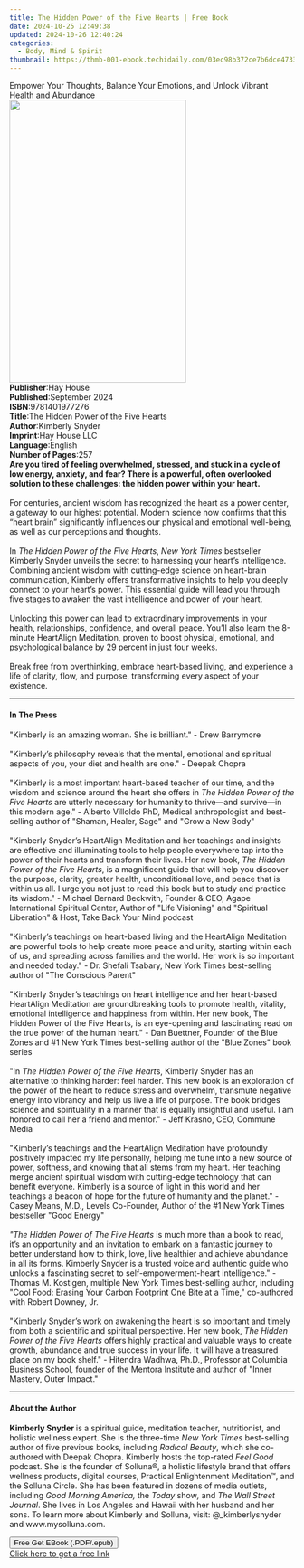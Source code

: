 ```yaml
---
title: The Hidden Power of the Five Hearts | Free Book
date: 2024-10-25 12:49:38
updated: 2024-10-26 12:40:24
categories:
  - Body, Mind & Spirit
thumbnail: https://thmb-001-ebook.techidaily.com/03ec98b372ce7b6dce4733295614cd4aca792cab01234029c4f76ad51be2e815.jpg
---
```

<main id="book-container">
  <div class="flex flex-col">
    <div class="book-brief flex-1 py-6 px-4 sm:p-6 md:py-10 md:px-8">
      <!-- brief-->
      <div class="book-brief-main">
        Empower Your Thoughts, Balance Your Emotions, and Unlock Vibrant Health
        and Abundance
      </div>
    </div>
    <div
      class="book-meta-info flex-1 grid gap-4 col-start-1 col-end-3 row-start-1 sm:mb-6 sm:grid-cols-4 lg:gap-6 lg:col-start-2 lg:row-end-6 lg:row-span-6 lg:mb-0"
    >
      <div
        class="book-meta-info-left place-content-center mt-4 p-4 text-sm leading-6 col-start-2 col-span-2 dark:text-slate-400"
      >
        <img
          class="w-full h-500 object-cover rounded-lg sm:h-255 sm:col-span-2 lg:col-span-full"
          src="https://img-001-ebook.techidaily.com/eab273e801ac1b9df0614fb34fbe7eb8ad2158b7d4182225b77d12f42b7ea711.jpg"
          alt=""
          width="312"
          height="500"
        />
      </div>
      <div
        class="book-meta-info-right mt-2 col-start-1 row-start-2 col-span-3 self-center"
      >
        <!-- meta data  -->
        <div class="flex flex-col px-4 md:px-8">
          <div class="flex-1">
            <strong>Publisher</strong>:<span class="px-2">Hay House</span>
          </div>
          <div class="flex-1">
            <strong>Published</strong>:<span class="px-2">September 2024</span>
          </div>
          <div class="flex-1">
            <strong>ISBN</strong>:<span class="px-2">9781401977276</span>
          </div>
          <div class="flex-1">
            <strong>Title</strong>:<span class="px-2"
              >The Hidden Power of the Five Hearts</span
            >
          </div>
          <div class="flex-1">
            <strong>Author</strong>:<span class="px-2">Kimberly Snyder</span>
          </div>
          <div class="flex-1">
            <strong>Imprint</strong>:<span class="px-2">Hay House LLC</span>
          </div>
          <div class="flex-1">
            <strong>Language</strong>:<span class="px-2">English</span>
          </div>
          <div class="flex-1">
            <strong>Number of Pages</strong>:<span class="px-2">257</span>
          </div>
        </div>
      </div>
    </div>
    <div class="book-description flex-1 py-6 px-4 sm:p-6 md:py-10 md:px-8">
      <div class="book-description-main">
        <div accordion-content="" id="description">
          <b
            >Are you tired of feeling overwhelmed, stressed, and stuck in a
            cycle of low energy, anxiety, and fear? There is a powerful, often
            overlooked solution to these challenges: the hidden power within
            your heart.</b
          ><br /><b><br /></b>For centuries, ancient wisdom has recognized the
          heart as a power center, a gateway to our highest potential. Modern
          science now confirms that this “heart brain” significantly influences
          our physical and emotional well-being, as well as our perceptions and
          thoughts.<br /><br />In <i>The Hidden Power of the Five Hearts</i>,
          <i>New York Times</i> bestseller Kimberly Snyder unveils the secret to
          harnessing your heart’s intelligence. Combining ancient wisdom with
          cutting-edge science on heart-brain communication, Kimberly offers
          transformative insights to help you deeply connect to your heart’s
          power. This essential guide will lead you through five stages to
          awaken the vast intelligence and power of your heart.<br /><br />Unlocking
          this power can lead to extraordinary improvements in your health,
          relationships, confidence, and overall peace. You’ll also learn the
          8-minute HeartAlign Meditation, proven to boost physical, emotional,
          and psychological balance by 29 percent in just four weeks.<br /><br />Break
          free from overthinking, embrace heart-based living, and experience a
          life of clarity, flow, and purpose, transforming every aspect of your
          existence.
        </div>
        <div class="accordion-fader"></div>
      </div>
    </div>
    <div class="book-excerpts flex-1 py-6 px-4 sm:p-6 md:py-10 md:px-8">
      <!-- excerpts-->
      <div class="book-excerpts-main">
        <hr />
        <h4 class="placeholder placeholder-heading">
          <span>In The Press</span>
        </h4>
        <p>
          "Kimberly is an amazing woman. She is brilliant." - Drew Barrymore<br /><br />"Kimberly’s
          philosophy reveals that the mental, emotional and spiritual aspects of
          you, your diet and health are one." - Deepak Chopra<br /><br />"Kimberly
          is a most important heart-based teacher of our time, and the wisdom
          and science around the heart she offers in<i>
            The Hidden Power of the Five Hearts</i
          >
          are utterly necessary for humanity to thrive—and survive—in this
          modern age." - Alberto Villoldo PhD, Medical anthropologist and
          best-selling author of "Shaman, Healer, Sage" and "Grow a New Body"<br /><br />"Kimberly
          Snyder’s HeartAlign Meditation and her teachings and insights are
          effective and illuminating tools to help people everywhere tap into
          the power of their hearts and transform their lives. Her new book,
          <i>The Hidden Power of the Five Hearts</i>, is a magnificent guide
          that will help you discover the purpose, clarity, greater health,
          unconditional love, and peace that is within us all. I urge you not
          just to read this book but to study and practice its wisdom." -
          Michael Bernard Beckwith, Founder &amp; CEO, Agape International
          Spiritual Center, Author of "Life Visioning" and "Spiritual
          Liberation" &amp; Host, Take Back Your Mind podcast<br /><br />"Kimberly’s
          teachings on heart-based living and the HeartAlign Meditation are
          powerful tools to help create more peace and unity, starting within
          each of us, and spreading across families and the world. Her work is
          so important and needed today." - Dr. Shefali Tsabary, New York Times
          best-selling author of "The Conscious Parent"<br /><br />"Kimberly
          Snyder’s teachings on heart intelligence and her heart-based
          HeartAlign Meditation are groundbreaking tools to promote health,
          vitality, emotional intelligence and happiness from within. Her new
          book, The Hidden Power of the Five Hearts, is an eye-opening and
          fascinating read on the true power of the human heart." - Dan
          Buettner, Founder of the Blue Zones and #1 New York Times best-selling
          author of the "Blue Zones" book series<br /><br />"In<i>
            The Hidden Power of the Five Heart</i
          >s, Kimberly Snyder has an alternative to thinking harder: feel
          harder. This new book is an exploration of the power of the heart to
          reduce stress and overwhelm, transmute negative energy into vibrancy
          and help us live a life of purpose. The book bridges science and
          spirituality in a manner that is equally insightful and useful. I am
          honored to call her a friend and mentor." - Jeff Krasno, CEO, Commune
          Media<br /><br />"Kimberly’s teachings and the HeartAlign Meditation
          have profoundly positively impacted my life personally, helping me
          tune into a new source of power, softness, and knowing that all stems
          from my heart. Her teaching merge ancient spiritual wisdom with
          cutting-edge technology that can benefit everyone. Kimberly is a
          source of light in this world and her teachings a beacon of hope for
          the future of humanity and the planet." - Casey Means, M.D., Levels
          Co-Founder, Author of the #1 New York Times bestseller "Good
          Energy"<br /><i><br />"The Hidden Power of The Five Hearts</i> is much
          more than a book to read, it’s an opportunity and an invitation to
          embark on a fantastic journey to better understand how to think, love,
          live healthier and achieve abundance in all its forms. Kimberly Snyder
          is a trusted voice and authentic guide who unlocks a fascinating
          secret to self-empowerment-heart intelligence." - Thomas M. Kostigen,
          multiple New York Times best-selling author, including "Cool Food:
          Erasing Your Carbon Footprint One Bite at a Time," co-authored with
          Robert Downey, Jr.<br /><br />"Kimberly Snyder’s work on awakening the
          heart is so important and timely from both a scientific and spiritual
          perspective. Her new book,
          <i>The Hidden Power of the Five Hearts</i> offers highly practical and
          valuable ways to create growth, abundance and true success in your
          life. It will have a treasured place on my book shelf." - Hitendra
          Wadhwa, Ph.D., Professor at Columbia Business School, founder of the
          Mentora Institute and author of "Inner Mastery, Outer Impact."
        </p>
      </div>
    </div>
    <div class="book-about-author flex-1 py-6 px-4 sm:p-6 md:py-10 md:px-8">
      <!-- about author-->
      <div class="book-main-author-main">
        <hr />
        <h4 class="placeholder placeholder-heading">
          <span>About the Author</span>
        </h4>
        <p>
          <b>Kimberly Snyder </b>is a spiritual guide, meditation teacher,
          nutritionist, and holistic wellness expert. She is the three-time
          <i>New York Times </i>best-selling author of five previous books,
          including <i>Radical Beauty</i>, which she co-authored with Deepak
          Chopra. Kimberly hosts the top-rated <i>Feel Good </i>podcast. She is
          the founder of Solluna®, a holistic lifestyle brand that offers
          wellness products, digital courses, Practical Enlightenment
          Meditation™, and the Solluna Circle. She has been featured in dozens
          of media outlets, including <i>Good Morning America, </i>the
          <i>Today </i>show<i>, </i>and <i>The Wall Street Journal</i>. She
          lives in Los Angeles and Hawaii with her husband and her sons. To
          learn more about Kimberly and Solluna, visit: @_kimberlysnyder and
          www.mysolluna.com.
        </p>
      </div>
    </div>
    <div class="book-free-get flex-1 py-6 px-4 sm:p-6 md:py-10 md:px-8">
      <button
        id="btn-free-get"
        class="bg-blue-500 hover:bg-blue-700 text-white font-bold py-2 px-4 rounded"
      >
        Free Get EBook (.PDF/.epub)
      </button>
      <div id="countdown-display" class="px-2 text-lg mt-2"></div>
      <a
        id="free-link"
        class="hidden bg-blue-500 hover:bg-blue-700 text-white font-bold py-2 px-4 rounded"
        href="https://www.ebooks.com/en-us/book/211311368/the-hidden-power-of-the-five-hearts/kimberly-snyder/"
        target="_blank"
        >Click here to get a free link</a
      >
    </div>
    <script>
      let countdownTime = 0;
      let countdownInterval = null;
      document
        .getElementById('btn-free-get')
        .addEventListener('click', startCountdown);
      function startCountdown() {
        countdownTime = new Date().getTime() + 60000 * 3;
        countdownInterval = setInterval(updateCountdown, 1000);
        document.getElementById('btn-free-get').disabled = true;
        document
          .getElementById('btn-free-get')
          .classList.add('bg-gray-500', 'cursor-not-allowed');
      }
      function updateCountdown() {
        let currentTime = new Date().getTime();
        let timeLeft = countdownTime - currentTime;
        let secondsLeft = Math.floor(timeLeft / 1000);
        document.getElementById('countdown-display').innerHTML =
          `Remaining time: ${secondsLeft} seconds.`;
        if (secondsLeft <= 0) {
          clearInterval(countdownInterval);
          document.getElementById('btn-free-get').classList.add('hidden');
          document.getElementById('free-link').classList.remove('hidden');
          document.getElementById('countdown-display').innerHTML = '';
        }
      }
    </script>
  </div>
</main>
